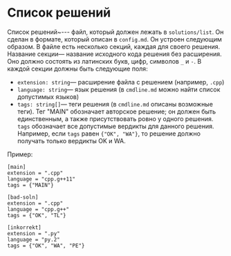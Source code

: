 # Список решений

Список решений~--- файл, который должен лежать в `solutions/list`. Он сделан в формате, который описан в `config.md`. Он устроен следующим образом. В файле есть несколько секций, каждая для своего решения. Название секции&mdash; название исходного кода решения без расширения. Оно должно состоять из латинских букв, цифр, символов `_` и `-`. В каждой секции должны быть следующие поля:

* `extension: string`&mdash; расширение файла с решением (например, `.cpp`)
* `language: string`&mdash; язык решения (в `cmdline.md` можно найти список допустимых языков)
* `tags: string[]`&mdash; теги решения (в `cmdline.md` описаны возможные теги). Тег "MAIN" обозначает авторское решение; он должен быть единственным, а также присутствовать ровно у одного решения. `tags` обозначает все допустимые вердикты для данного решения. Например, если `tags` равен `{"OK", "WA"}`, то решение должно получать только вердикты OK и WA.

Пример:

~~~~~
[main]
extension = ".cpp"
language = "cpp.g++11"
tags = {"MAIN"}

[bad-soln]
extension = ".cpp"
language = "cpp.g++"
tags = {"OK", "TL"}

[inkorrekt]
extension = ".py"
language = "py.2"
tags = {"OK", "WA", "PE"}
~~~~~
